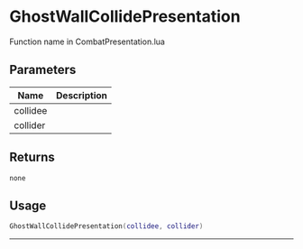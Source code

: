 # GhostWallCollidePresentation

Function name in CombatPresentation.lua

## Parameters

| Name     | Description |
| -------- | ----------- |
| collidee |             |
| collider |             |

## Returns

`none`

## Usage

```lua
GhostWallCollidePresentation(collidee, collider)
```

---
